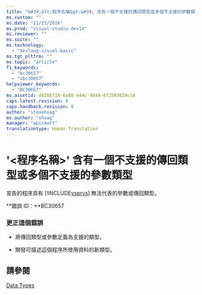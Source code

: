 ```yaml
---
title: "&#39;&lt;程序名稱&gt;&#39; 含有一個不支援的傳回類型或多個不支援的參數類型 | Microsoft Docs"
ms.custom: ""
ms.date: "11/23/2016"
ms.prod: "visual-studio-dev14"
ms.reviewer: ""
ms.suite: ""
ms.technology: 
  - "devlang-visual-basic"
ms.tgt_pltfrm: ""
ms.topic: "article"
f1_keywords: 
  - "bc30657"
  - "vbc30657"
helpviewer_keywords: 
  - "BC30657"
ms.assetid: dd28b718-6a88-444c-9844-672b93628c16
caps.latest.revision: 8
caps.handback.revision: 8
author: "stevehoag"
ms.author: "shoag"
manager: "wpickett"
translationtype: Human Translation
---
```

# &#39;&lt;程序名稱&gt;&#39; 含有一個不支援的傳回類型或多個不支援的參數類型
宣告的程序具有 [!INCLUDE[vsprvs](../../csharp/includes/vsprvs_md.md)] 無法代表的參數或傳回類型。  
  
 **錯誤 ID︰**BC30657  
  
### 更正這個錯誤  
  
-   將傳回類型或參數定義為支援的類型。  
  
-   開發可描述這個程序所使用資料的新類型。  
  
## 請參閱  
 [Data Types](../../visual-basic/language-reference/data-types/data-type-summary.md)